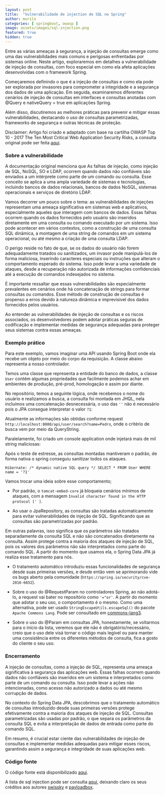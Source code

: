 ```yaml
---
layout: post
title:  "Vulnerabilidade de injection de SQL no Spring"
author: murilo
categories: [ springboot, owasp ]
image: assets/images/sql-injection.png
featured: true
hidden: true
---
```

Entre as várias ameaças à segurança, a injeção de consultas emerge como uma das vulnerabilidades mais comuns e perigosas enfrentadas por sistemas online. Neste artigo, exploraremos em detalhes a vulnerabilidade de injeção de consultas, com foco especial em como ela afeta aplicações desenvolvidas com o framework Spring.

Começaremos definindo o que é a injeção de consultas e como ela pode ser explorada por invasores para comprometer a integridade e a segurança dos dados de uma aplicação. Em seguida, examinaremos diferentes cenários de injeção de consultas em interfaces e consultas anotadas com @Query e nativeQuery = true em aplicações Spring.

Além disso, discutiremos as melhores práticas para prevenir e mitigar essas vulnerabilidades, destacando o uso de consultas parametrizadas, frameworks de segurança e outras técnicas de proteção.

Disclaimer: Artigo foi criado e adaptado com base na cartilha OWASP Top 10 - 2017 The Ten Most Critical Web Application Security Risks, a consulta original pode ser feita [aqui](https://owasp.org/www-pdf-archive/OWASP_Top_10-2017_%28en%29.pdf.pdf).

### Sobre a vulnerabilidade

A documentação original menciona que As falhas de injeção, como injeção de SQL, NoSQL, SO e LDAP, ocorrem quando dados não confiáveis são enviados a um intérprete como parte de um comando ou consulta. Esse conceito se aplica a uma ampla variedade de sistemas e tecnologias, incluindo bancos de dados relacionais, bancos de dados NoSQL, sistemas operacionais e serviços de diretório LDAP.

Vamos decorrer um pouco sobre o tema: as vulnerabilidades de injeções representam uma ameaça significativa em sistemas web e aplicativos, especialmente aqueles que interagem com bancos de dados. Essas falhas ocorrem quando os dados fornecidos pelo usuário são inseridos diretamente em uma consulta ou comando executado por um sistema. Isso pode acontecer em vários contextos, como a construção de uma consulta SQL dinâmica, a montagem de uma string de comandos em um sistema operacional, ou até mesmo a criação de uma consulta LDAP.

O perigo reside no fato de que, se os dados do usuário não forem adequadamente tratados ou sanitizados, um invasor pode manipulá-los de forma maliciosa, inserindo caracteres especiais ou instruções que alteram o comportamento esperado do sistema. Isso pode levar a uma variedade de ataques, desde a recuperação não autorizada de informações confidenciais até a execução de comandos indesejados no sistema.

É importante ressaltar que essas vulnerabilidades são especialmente prevalentes em cenários onde há concatenação de strings para formar consultas ou comandos. Esse método de construção de consultas é propenso a erros devido à natureza dinâmica e imprevisível dos dados fornecidos pelos usuários.

Ao entender as vulnerabilidades de injeção de consultas e os riscos associados, os desenvolvedores podem adotar práticas seguras de codificação e implementar medidas de segurança adequadas para proteger seus sistemas contra essas ameaças.


### Exemplo prático

Para este exemplo, vamos imaginar uma API usando Spring Boot onde ela recebe um objeto por meio do corpo da requisição. A classe abaixo representa a nosso controlador.

<script src="https://gist.github.com/httpmurilo/e7f29bfb97a7284b8ed1cc6fbec000be.js"></script>


Temos uma classe que representa a entidade do banco de dados, a classe `User` contém algumas propriedades que facilmente podemos achar em ambientes de produção, pré-prod, homologação e assim por diante.

<script src="https://gist.github.com/httpmurilo/85efcca52da7953b48a8f1f7046dbc75.js"></script>

No repositório, temos a seguinte lógica, onde recebemos o nome do usuário e realizamos a busca, a consulta foi montada em JHQL, nela incluímos uma concatenação desnecessária, o uso das `''` não é necessário pois o JPA consegue interpretar o valor `?1`:

<script src="https://gist.github.com/httpmurilo/f37551991cae80fb6479312c833ac470.js"></script>

Atualmente as informações são obtidas conforme request `http://localhost:8080/api/user/search?name=Pedro`, onde o critério de busca vem por meio da QueryString.

Paralelamente, foi criado um console application onde injetará mais de mil string maliciosas:

<script src="https://gist.github.com/httpmurilo/e744e3b096d695e92c4253b33830d882.js"></script>

Após o teste de estresse, as consultas montadas mantiveram o padrão, de forma nativa o spring conseguiu sanitizar todos os ataques.

`Hibernate:
    /* dynamic native SQL query */ SELECT
        *
    FROM
        User
    WHERE
        name = '?1'
`

Vamos trocar uma ideia sobre esse comportamento;

- Por padrão, o `tomcat-embed-core` já bloqueia cenários mínimos de ataques, com a mensagem `Invalid character found in the HTTP protocol [' ]`.

- Ao usar o JpaRepository, as consultas são tratadas automaticamente para evitar vulnerabilidades de injeção de SQL. Significando que as consultas são parametrizadas por padrão.

Em outras palavras, isso significa que os parâmetros são tratados separadamente da consulta SQL e não são concatenados diretamente na consulta. Assim protege contra a maioria dos ataques de injeção de SQL, pois os valores dos parâmetros não são interpretados como parte do comando SQL. A partir do momento que usamos ela, o Spring Data JPA já realiza esse tratamento para nós.

- O tratamento automático introduziu essas funcionalidades de segurança desde suas primeiras versões, e desde então vem se aprimorando vide os bugs aberto pela comunidade (`https://spring.io/security/cve-2016-6652`).

- Sobre o uso do @RequestParam no controladores Spring, ao não adotá-lo, a request vai bater no repositório como `'="or'`. A partir do momento que adotar o seu uso, o comportamento é o mesmo. Como uma alternativa, pode ser usado `StringEscapeUtils.escapeSql()` do pacote `Apache Commons Lang`. Pode ser consultado em [commons-lang3](https://mvnrepository.com/artifact/org.apache.commons/commons-lang3).

- Sobre o uso do @Param em consultas JPA, honestamente, se voltarmos para o início da lista, veremos que ele não é obrigatório/necessário, creio que o uso dele visá tornar o código mais legível ou para manter uma consistência entre os diferentes métodos de consulta, fica a gosto do cliente o seu uso.

### Encerramento

A injeção de consultas, como a injeção de SQL, representa uma ameaça significativa à segurança das aplicações web. Essas falhas ocorrem quando dados não confiáveis são inseridos em um sistema e interpretados como parte de um comando ou consulta. Isso pode levar a ações não intencionadas, como acesso não autorizado a dados ou até mesmo corrupção de dados.

No contexto do Spring Data JPA, descobrimos que o tratamento automático de consultas introduzido desde suas primeiras versões protege efetivamente contra a maioria dos ataques de injeção de SQL. Consultas parametrizadas são usadas por padrão, o que separa os parâmetros da consulta SQL e evita a interpretação de dados de entrada como parte do comando SQL.

Em resumo, é crucial estar ciente das vulnerabilidades de injeção de consultas e implementar medidas adequadas para mitigar esses riscos, garantindo assim a segurança e integridade de suas aplicações web.


### Código fonte 

O código fonte está disponibilizado [aqui](https://github.com/httpmurilo/basic-injection-example).

A lista de sql injection pode ser consulta [aqui](https://gist.github.com/httpmurilo/4579669be1d2e562eb82a0b7e0fd8424), deixando claro os seus créditos aos autores [swissky](https://swisskyrepo.github.io/PayloadsAllTheThingsWeb/SQL%20Injection/) e [payloadbox](https://github.com/payloadbox).
